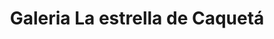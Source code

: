 ---
title: "Galeria La estrella de Caquetá"
url: /rimac/galeria-la-estrella-de-caqueta/
shop: Einkaufszentrum
---